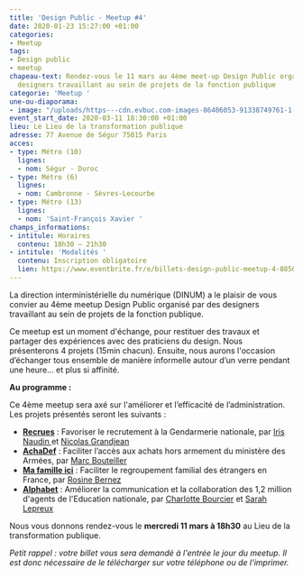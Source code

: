 ```yaml
---
title: 'Design Public - Meetup #4'
date: 2020-01-23 15:27:00 +01:00
categories:
- Meetup
tags:
- Design public
- meetup
chapeau-text: Rendez-vous le 11 mars au 4ème meet-up Design Public organisé par des
  designers travaillant au sein de projets de la fonction publique
categorie: 'Meetup '
une-ou-diaporama:
- image: "/uploads/https---cdn.evbuc.com-images-86406053-91338749761-1-original.jpg"
event_start_date: 2020-03-11 18:30:00 +01:00
lieu: Le Lieu de la transformation publique
adresse: 77 Avenue de Ségur 75015 Paris
acces:
- type: Métro (10)
  lignes:
  - nom: Ségur - Duroc
- type: Métro (6)
  lignes:
  - nom: Cambronne - Sèvres-Lecourbe
- type: Métro (13)
  lignes:
  - nom: 'Saint-François Xavier '
champs_informations:
- intitule: Horaires
  contenu: 18h30 – 21h30
- intitule: 'Modalités '
  contenu: Inscription obligatoire
  lien: https://www.eventbrite.fr/e/billets-design-public-meetup-4-88504436151
---
```


La direction interministérielle du numérique (DINUM) a le plaisir de vous convier au 4ème meetup Design Public organisé par des designers travaillant au sein de projets de la fonction publique.

Ce meetup est un moment d'échange, pour restituer des travaux et partager des expériences avec des praticiens du design. Nous présenterons 4 projets (15min chacun). Ensuite, nous aurons l'occasion d’échanger tous ensemble de manière informelle autour d’un verre pendant une heure... et plus si affinité.

**Au programme :**

Ce 4ème meetup sera axé sur l'améliorer et l’efficacité de l’administration. Les projets présentés seront les suivants :

* **[Recrues](https://entrepreneur-interet-general.etalab.gouv.fr/defis/2019/recrues.html)** : Favoriser le recrutement à la Gendarmerie nationale, par [Iris Naudin ](https://entrepreneur-interet-general.etalab.gouv.fr/communaute/2019/iris-naudin.html)et [Nicolas Grandjean](https://entrepreneur-interet-general.etalab.gouv.fr/communaute/2019/nicolas-grandjean.html)
* **[AchaDef](https://entrepreneur-interet-general.etalab.gouv.fr/defis/2019/achadef.html)** : Faciliter l’accès aux achats hors armement du ministère des Armées, par [Marc Bouteiller](https://entrepreneur-interet-general.etalab.gouv.fr/communaute/2019/marc-bouteiller.html)
* **[Ma famille ici](https://entrepreneur-interet-general.etalab.gouv.fr/defis/2019/ma-famille-ici.html)** : Faciliter le regroupement familial des étrangers en France, par [Rosine Bernez](https://entrepreneur-interet-general.etalab.gouv.fr/communaute/2019/rosine-bernez.html)
* **[Alphabet](https://entrepreneur-interet-general.etalab.gouv.fr/defis/2019/alphabet.html)** : Améliorer la communication et la collaboration des 1,2 million d'agents de l'Education nationale, par [Charlotte Bourcier](https://entrepreneur-interet-general.etalab.gouv.fr/communaute/2019/charlotte-bourcier.html) et [Sarah Lepreux](https://entrepreneur-interet-general.etalab.gouv.fr/communaute/2019/sarah-lepreux.html)

Nous vous donnons rendez-vous le **mercredi 11 mars à 18h30** au Lieu de la transformation publique.

*Petit rappel : votre billet vous sera demandé à l'entrée le jour du meetup. Il est donc nécessaire de le télécharger sur votre téléphone ou de l'imprimer.*